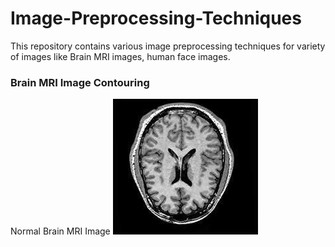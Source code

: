# Image-Preprocessing-Techniques
This repository contains various image preprocessing techniques for variety of images like Brain MRI images, human face images.

### Brain MRI Image Contouring
Normal Brain MRI Image
<img src='no1482.jpg'>

